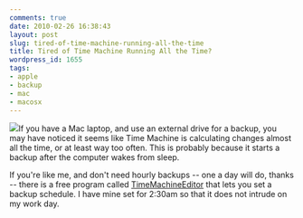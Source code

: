 ```yaml
---
comments: true
date: 2010-02-26 16:38:43
layout: post
slug: tired-of-time-machine-running-all-the-time
title: Tired of Time Machine Running All the Time?
wordpress_id: 1655
tags:
- apple
- backup
- mac
- macosx
---
```


[![](http://ecx.images-amazon.com/images/I/31azFjUUvRL._SL160_.jpg)](http://www.amazon.com/Apple-Time-Capsule-MC343LL-DualBand/dp/B002TLTGGM%3FSubscriptionId%3D0PZ7TM66EXQCXFVTMTR2%26tag%3Dfindmassage-20%26linkCode%3Dxm2%26camp%3D2025%26creative%3D165953%26creativeASIN%3DB002TLTGGM)If you have a Mac laptop, and use an external drive for a backup, you may have noticed it seems like Time Machine is calculating changes almost all the time, or at least way too often. This is probably because it starts a backup after the computer wakes from sleep.




If you're like me, and don't need hourly backups -- one a day will do, thanks -- there is a free program called [TimeMachineEditor](http://timesoftware.free.fr/timemachineeditor/) that lets you set a backup schedule. I have mine set for 2:30am so that it does not intrude on my work day.



